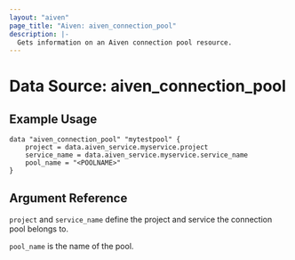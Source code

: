 ```yaml
---
layout: "aiven"
page_title: "Aiven: aiven_connection_pool"
description: |-
  Gets information on an Aiven connection pool resource.
---
```


# Data Source: aiven_connection_pool

## Example Usage

```hcl
data "aiven_connection_pool" "mytestpool" {
    project = data.aiven_service.myservice.project
    service_name = data.aiven_service.myservice.service_name
    pool_name = "<POOLNAME>"
}
```

## Argument Reference

`project` and `service_name` define the project and service the connection pool
belongs to.

`pool_name` is the name of the pool.

